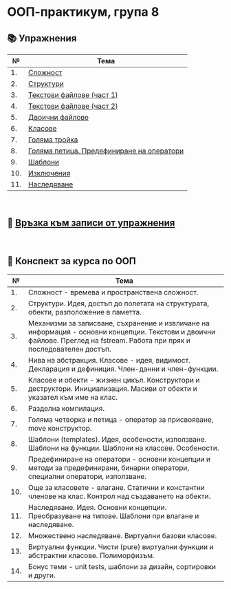 # ООП-практикум, група 8

## :books: Упражнения
| № | Тема |
| --- | --- |
| 1. | [Сложност](https://github.com/IvanaHristova/oop-labs-fmi/tree/main/01-complexity) |
| 2. | [Структури](https://github.com/IvanaHristova/oop-labs-fmi/tree/main/02-structs-intro) |
| 3. | [Текстови файлове (част 1)](https://github.com/IvanaHristova/oop-labs-fmi/tree/main/03-04-text-files) |
| 4. | [Текстови файлове (част 2)](https://github.com/IvanaHristova/oop-labs-fmi/tree/main/03-04-text-files) |
| 5. | [Двоични файлове](https://github.com/IvanaHristova/oop-labs-fmi/tree/main/05-binary-files) |
| 6. | [Класове](https://github.com/IvanaHristova/oop-labs-fmi/tree/main/06-classes) |
| 7. | [Голяма тройка](https://github.com/IvanaHristova/oop-labs-fmi/tree/main/07-big-3) |
| 8. | [Голяма петица. Предефиниране на оператори](https://github.com/IvanaHristova/oop-labs-fmi/tree/main/08-move-operator-overloading) |
| 9. | [Шаблони](https://github.com/IvanaHristova/oop-labs-fmi/tree/main/09-templates) |
| 10. | [Изключения](https://github.com/IvanaHristova/oop-labs-fmi/tree/main/10-exceptions) |
| 11. | [Наследяване](https://github.com/IvanaHristova/oop-labs-fmi/tree/main/11-inheritance) |

&nbsp;

## :movie_camera: [Връзка към записи от упражнения](https://drive.google.com/drive/u/1/folders/1mBAXc9r9vMQREvZP72JfAC1Qonca3cTe)

&nbsp;

## :bookmark_tabs: Конспект за курса по ООП
| № | Тема |
| --- | --- |
| 1. | Сложност - времева и пространствена сложност. |
| 2. | Структури. Идея, достъп до полетата на структурата, обекти, разположение в паметта. |
| 3. | Механизми за записване, съхранение и извличане на информация - основни концепции. Текстови и двоични файлове. Преглед на fstream. Работа при пряк и последователен достъп. |
| 4. | Нива на абстракция. Класове - идея, видимост. Декларация и дефиниция. Член-данни и член-функции. |
| 5. | Класове и обекти - жизнен цикъл. Конструктори и деструктори. Инициализация. Масиви от обекти и указател към име на клас. |
| 6. | Разделна компилация. |
| 7. | Голяма четворка и петица - оператор за присвояване, move конструктор. |
| 8. | Шаблони (templates). Идея, особености, използване. Шаблони на функции. Шаблони на класове. Особености. |
| 9. | Предефиниране на оператори - основни концепции и методи за предефинирани, бинарни оператори, специални оператори, използване. |
| 10. | Още за класовете - влагане. Статични и константни членове на клас. Контрол над създаването на обекти. |
| 11. | Наследяване. Идея. Основни концепции. Преобразуване на типове. Шаблони при влагане и наследяване. |
| 12. | Множествено наследяване. Виртуални базови класове. |
| 13. | Виртуални функции. Чисти (pure) виртуални функции и абстрактни класове. Полиморфизъм. |
| 14. | Бонус теми - unit tests, шаблони за дизайн, сортировки и други. |
